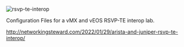 ![rsvp-te-interop](https://user-images.githubusercontent.com/99694195/153960143-8910831c-c806-4a9d-990f-9cb08c0cb738.png)

Configuration Files for a vMX and vEOS RSVP-TE interop lab. 

http://networkingsteward.com/2022/01/29/arista-and-juniper-rsvp-te-interop/
